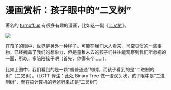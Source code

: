 漫画赏析：孩子眼中的“二叉树”
================

著名的 [turnoff.us](http://turnoff.us/) 有很多有趣的漫画，比如这一副《[二叉树](http://turnoff.us/geek/binary-tree/)》。

![](https://raw.githubusercontent.com/LCTT/TranslateProject/master/sources/comic/binary-tree.jpg)

在孩子的眼中，世界是另外一种样子。可能在我们大人看来，司空见惯的一些事物，已经掩盖了我们的想象力，但是童稚未去的孩子们往往能观察到我们所忽视的一面，所以，多陪陪孩子吧（首先，你得有个……）。

比如上图中，我们看到的是一颗“普普通通”的树，而孩子看到的是“二进制的树”（二叉树）。（LCTT 译注：此处 Binary Tree 做一语双关状，孩子眼中是“二进制树”，而在搞计算机的老爸听来却是“二叉树”）
